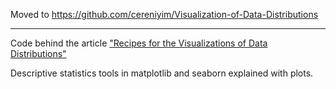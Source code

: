 Moved to https://github.com/cereniyim/Visualization-of-Data-Distributions

---

Code behind the article ["Recipes for the Visualizations of Data Distributions"](https://towardsdatascience.com/recipes-for-the-visualizations-of-data-distributions-a1527a0faf77?source=friends_link&sk=00343b1f4d854951384cd16161741f58)

Descriptive statistics tools in matplotlib and seaborn explained with plots.
